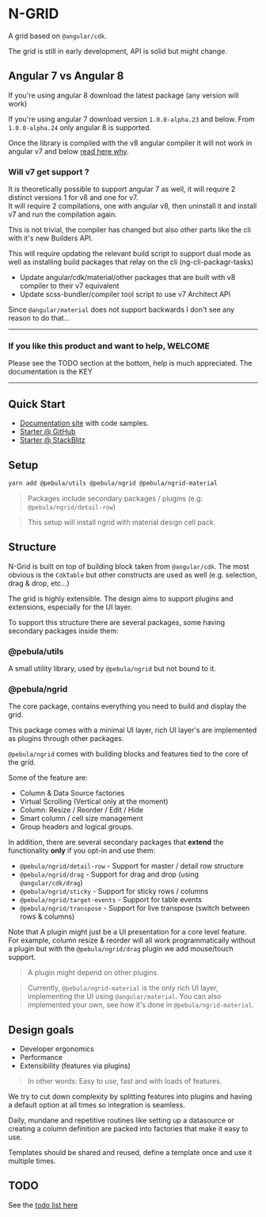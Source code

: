 # N-GRID

A grid based on `@angular/cdk`.

The grid is still in early development, API is solid but might change.

## Angular 7 vs Angular 8

If you're using angular 8 download the latest package (any version will work)

If you're using angular 7 download version `1.0.0-alpha.23` and below. From `1.0.0-alpha.24` only angular 8 is supported.

Once the library is compiled with the v8 angular compiler it will not work in angular v7 and below [read here why](https://github.com/angular/angular/issues/30413).

### Will v7 get support ?

It is theoretically possible to support angular 7 as well, it will require 2 distinct versions 1 for v8 and one for v7.  
It will require 2 compilations, one with angular v8, then uninstall it and install v7 and run the compilation again.

This is not trivial, the compiler has changed but also other parts like the cli with it's new Builders API.  

This will require updating the relevant build script to support dual mode as well as installing build packages that relay on the cli (ng-cli-packagr-tasks)

- Update angular/cdk/material/other packages that are built with v8 compiler to their v7 equivalent
- Update scss-bundler/compiler tool script to use v7 Architect API

Since `@angular/material` does not support backwards I don't see any reason to do that...

---

### If you like this product and want to help, WELCOME

Please see the TODO section at the bottom, help is much appreciated. The
documentation is the KEY

---

## Quick Start

- [Documentation site](https://shlomiassaf.github.io/ngrid) with code samples.
- [Starter @ GitHub](https://github.com/shlomiassaf/ngrid-material-starter)
- [Starter @ StackBlitz](https://stackblitz.com/edit/pebula-ngrid-starter?file=app%2Fapp.component.ts)

## Setup

```bash
yarn add @pebula/utils @pebula/ngrid @pebula/ngrid-material
```

> Packages include secondary packages / plugins (e.g: `@pebula/ngrid/detail-row`)

> This setup will install ngrid with material design cell pack.

## Structure

N-Grid is built on top of building block taken from `@angular/cdk`. The most obvious is the `CdkTable` but other constructs are used as well (e.g. selection, drag & drop, etc...)

The grid is highly extensible. The design aims to support plugins and extensions, especially for the UI layer.

To support this structure there are several packages, some having secondary
packages inside them:

### @pebula/utils

A small utility library, used by `@pebula/ngrid` but not bound to it.

### @pebula/ngrid

The core package, contains everything you need to build and display the grid.

This package comes with a minimal UI layer, rich UI layer's are implemented
as plugins through other packages.

`@pebula/ngrid` comes with building blocks and features tied to the core of the grid.

Some of the feature are:

- Column & Data Source factories
- Virtual Scrolling (Vertical only at the moment)
- Column: Resize / Reorder / Edit / Hide
- Smart column / cell size management
- Group headers and logical groups.

In addition, there are several secondary packages that **extend** the functionality **only** if you opt-in and use them:

- `@pebula/ngrid/detail-row` - Support for master / detail row structure
- `@pebula/ngrid/drag` - Support for drag and drop (using `@angular/cdk/drag`)
- `@pebula/ngrid/sticky` - Support for sticky rows / columns
- `@pebula/ngrid/target-events` - Support for table events
- `@pebula/ngrid/transpose` - Support for live transpose (switch between rows & columns)

Note that A plugin might just be a UI presentation for a core level feature.  
For example, column resize & reorder will all work programmatically without a plugin but with the `@pebula/ngrid/drag` plugin we add mouse/touch support.

> A plugin might depend on other plugins.

> Currently, `@pebula/ngrid-material` is the only rich UI layer, implementing the UI using `@angular/material`. You can also implemented your own, see how it's done in `@pebula/ngrid-material`.

## Design goals

- Developer ergonomics
- Performance
- Extensibility (features via plugins)

> In other words: Easy to use, fast and with loads of features.

We try to cut down complexity by splitting features into plugins and having a default option at all times so integration is seamless.

Daily, mundane and repetitive routines like setting up a datasource or creating a column definition are packed into factories that make it easy to use.

Templates should be shared and reused, define a template once and use it multiple times.

## TODO

See the [todo list here](TODO.md)
